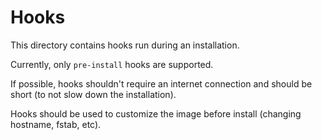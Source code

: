 # Hooks

This directory contains hooks run during an installation.

Currently, only `pre-install` hooks are supported.

If possible, hooks shouldn't require an internet connection and should be short
(to not slow down the installation).

Hooks should be used to customize the image before install (changing hostname,
fstab, etc).
